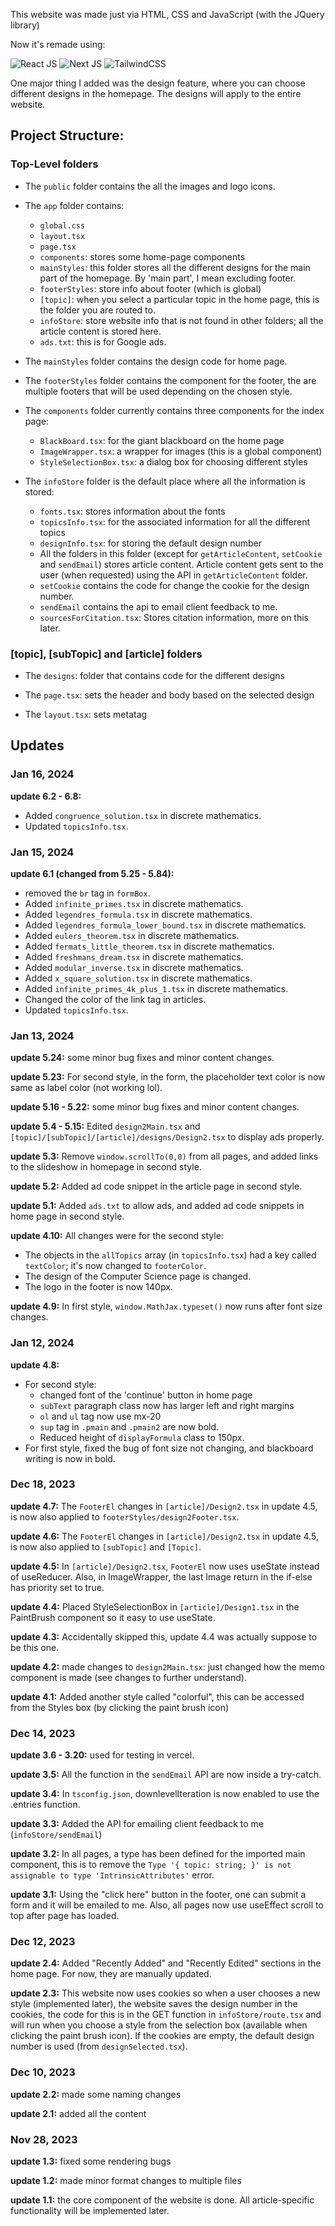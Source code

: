 This website was made just via HTML, CSS and JavaScript (with the JQuery library)

Now it's remade using:

![React JS](https://img.shields.io/badge/React-20232A?style=for-the-badge&logo=react&logoColor=61DAFB") ![Next JS](https://img.shields.io/badge/Next-black?style=for-the-badge&logo=next.js&logoColor=white) ![TailwindCSS](https://img.shields.io/badge/tailwindcss-%2338B2AC.svg?style=for-the-badge&logo=tailwind-css&logoColor=white)

One major thing I added was the design feature, where you can choose different designs in the homepage. The designs will apply to the entire website.

## Project Structure:

### Top-Level folders

- The `public` folder contains the all the images and logo icons.

- The `app` folder contains:
    - `global.css`
    - `layout.tsx`
    - `page.tsx`
    - `components`: stores some home-page components
    - `mainStyles`: this folder stores all the different designs for the main part of the homepage. By 'main part', I mean excluding footer.
    - `footerStyles`: store info about footer (which is global)
    - `[topic]`: when you select a particular topic in the home page, this is the folder you are routed to.
    - `infoStore`: store website info that is not found in other folders; all the article content is stored here.
    - `ads.txt`: this is for Google ads.

- The `mainStyles` folder contains the design code for home page.

- The `footerStyles` folder contains the component for the footer, the are multiple footers that will be used depending on the chosen style.

- The `components` folder currently contains three components for the index page:
    - `BlackBoard.tsx`: for the giant blackboard on the home page
    - `ImageWrapper.tsx`: a wrapper for images (this is a global component)
    - `StyleSelectionBox.tsx`: a dialog box for choosing different styles

- The `infoStore` folder is the default place where all the information is stored:
    - `fonts.tsx`: stores information about the fonts
    - `topicsInfo.tsx`: for the associated information for all the different topics
    - `designInfo.tsx`: for storing the default design number
    - All the folders in this folder (except for `getArticleContent`, `setCookie` and `sendEmail`) stores article content. Article content gets sent to the user (when requested) using the API in `getArticleContent` folder.
    - `setCookie` contains the code for change the cookie for the design number.
    - `sendEmail` contains the api to email client feedback to me.
    - `sourcesForCitation.tsx`: Stores citation information, more on this later.

### [topic], [subTopic] and [article] folders

- The `designs`: folder that contains code for the different designs

- The `page.tsx`: sets the header and body based on the selected design 

- The `layout.tsx`: sets metatag


## Updates

### Jan 16, 2024

<b>update 6.2 - 6.8:</b>
- Added `congruence_solution.tsx` in discrete mathematics.
- Updated `topicsInfo.tsx`.

### Jan 15, 2024

<b>update 6.1 (changed from 5.25 - 5.84):</b>
- removed the `br` tag in `formBox`.
- Added `infinite_primes.tsx` in discrete mathematics.
- Added `legendres_formula.tsx` in discrete mathematics.
- Added `legendres_formula_lower_bound.tsx` in discrete mathematics.
- Added `eulers_theorem.tsx` in discrete mathematics.
- Added `fermats_little_theorem.tsx` in discrete mathematics.
- Added `freshmans_dream.tsx` in discrete mathematics.
- Added `modular_inverse.tsx` in discrete mathematics.
- Added `x_square_solution.tsx` in discrete mathematics.
- Added `infinite_primes_4k_plus_1.tsx` in discrete mathematics.
- Changed the color of the link tag in articles.
- Updated `topicsInfo.tsx`.

### Jan 13, 2024

<b>update 5.24:</b> some minor bug fixes and minor content changes.

<b>update 5.23:</b> For second style, in the form, the placeholder text color is now same as label color (not working lol).

<b>update 5.16 - 5.22:</b> some minor bug fixes and minor content changes.

<b>update 5.4 - 5.15:</b> Edited `design2Main.tsx` and `[topic]/[subTopic]/[article]/designs/Design2.tsx` to display ads properly.

<b>update 5.3:</b> Remove `window.scrollTo(0,0)` from all pages, and added links to the slideshow in homepage in second style.

<b>update 5.2:</b> Added ad code snippet in the article page in second style.

<b>update 5.1:</b> Added `ads.txt` to allow ads, and added ad code snippets in home page in second style.

<b>update 4.10:</b> All changes were for the second style:
- The objects in the `allTopics` array (in `topicsInfo.tsx`) had a key called `textColor`; it's now changed to `footerColor`. 
- The design of the Computer Science page is changed.
- The logo in the footer is now 140px.

<b>update 4.9:</b> In first style, `window.MathJax.typeset()` now runs after font size changes.

### Jan 12, 2024

<b>update 4.8:</b>
- For second style:
    - changed font of the 'continue' button in home page
    - `subText` paragraph class now has larger left and right margins
    - `ol` and `ul` tag now use mx-20
    - `sup` tag in `.pmain` and `.pmain2` are now bold.
    - Reduced height of `displayFormula` class to 150px.
- For first style, fixed the bug of font size not changing, and blackboard writing is now in bold.

### Dec 18, 2023

<b>update 4.7:</b> The `FooterEl` changes in `[article]/Design2.tsx` in update 4.5, is now also applied to `footerStyles/design2Footer.tsx`.

<b>update 4.6:</b> The `FooterEl` changes in `[article]/Design2.tsx` in update 4.5, is now also applied to `[subTopic]` and `[Topic]`.

<b>update 4.5:</b> In `[article]/Design2.tsx`, `FooterEl` now uses useState instead of useReducer. Also, in ImageWrapper, the last Image return in the if-else has priority set to true.

<b>update 4.4:</b> Placed StyleSelectionBox in `[article]/Design1.tsx` in the PaintBrush component so it easy to use useState.

<b>update 4.3:</b> Accidentally skipped this, update 4.4 was actually suppose to be this one.

<b>update 4.2:</b> made changes to `design2Main.tsx`: just changed how the memo component is made (see changes to further understand).

<b>update 4.1:</b> Added another style called "colorful", this can be accessed from the Styles box (by clicking the paint brush icon)

### Dec 14, 2023

<b>update 3.6 - 3.20:</b> used for testing in vercel.

<b>update 3.5:</b> All the function in the `sendEmail` API are now inside a try-catch.

<b>update 3.4:</b> In `tsconfig.json`, downlevelIteration is now enabled to use the .entries function.

<b>update 3.3:</b> Added the API for emailing client feedback to me (`infoStore/sendEmail`)

<b>update 3.2:</b> In all pages, a type has been defined for the imported main component, this is to remove the `Type '{ topic: string; }' is not assignable to type 'IntrinsicAttributes'` error.

<b>update 3.1:</b> Using the "click here" button in the footer, one can submit a form and it will be emailed to me. Also, all pages now use useEffect scroll to top after page has loaded.

### Dec 12, 2023

<b>update 2.4:</b> Added "Recently Added" and "Recently Edited" sections in the home page. For now, they are manually updated.

<b>update 2.3:</b> This website now uses cookies so when a user chooses a new style (implemented later), the website saves the design number in the cookies, the code for this is in the GET function in `infoStore/route.tsx` and will run when you choose a style from the selection box (available when clicking the paint brush icon). If the cookies are empty, the default design number is used (from `designSelected.tsx`).

### Dec 10, 2023
<b>update 2.2:</b> made some naming changes

<b>update 2.1:</b> added all the content

### Nov 28, 2023

<b>update 1.3:</b> fixed some rendering bugs

<b>update 1.2:</b> made minor format changes to multiple files

<b>update 1.1:</b> the core component of the website is done. All article-specific functionality will be implemented later.